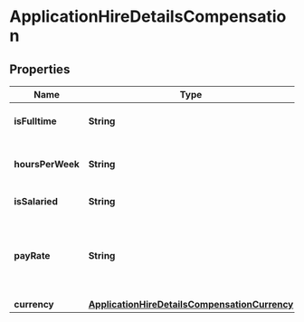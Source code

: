 

# ApplicationHireDetailsCompensation



## Properties

| Name | Type | Description | Notes |
|------------ | ------------- | ------------- | -------------|
|**isFulltime** | **String** | The flag indicating whether the applicant is full-time or part-time. |  [optional] |
|**hoursPerWeek** | **String** | The hours per week of the applicant Must not be less than 0 or greater than 999999999.99  |  [optional] |
|**isSalaried** | **String** | Whether the applicant is salary or hourly |  [optional] |
|**payRate** | **String** | The USD pay rate for the applicant If supplied, must not be less than 0, greater than 99999999999999.9999, or have a decimal with more than 4 digits  |  [optional] |
|**currency** | [**ApplicationHireDetailsCompensationCurrency**](ApplicationHireDetailsCompensationCurrency.md) |  |  [optional] |



